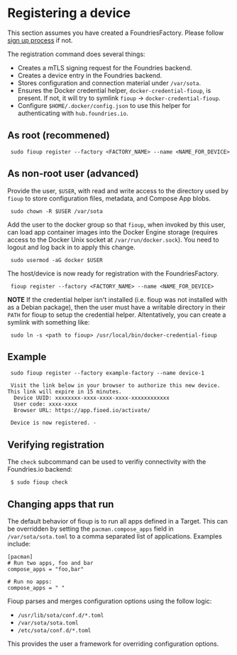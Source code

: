 # Registering a device

This section assumes you have created a FoundriesFactory. Please follow
[sign up process](https://docs.foundries.io/latest/getting-started/signup/index.html)
if not.

The registration command does several things:
 * Creates a mTLS signing request for the Foundries backend.
 * Creates a device entry in the Foundries backend.
 * Stores configuration and connection material under `/var/sota`.
 * Ensures the Docker credential helper, `docker-credential-fioup`, is
   present. If not, it will try to symlink `fioup` -> `docker-credential-fioup`.
 * Configure `$HOME/.docker/config.json` to use this helper for
   authenticating with `hub.foundries.io`.


## As root (recommened)
```
 sudo fioup register --factory <FACTORY_NAME> --name <NAME_FOR_DEVICE>
```

## As non-root user (advanced)
Provide the user, `$USER`, with read and write access to the directory used by `fioup` to store configuration files, metadata, and Compose App blobs.
```
 sudo chown -R $USER /var/sota
```
Add the user to the docker group so that `fioup`, when invoked by this user, can load app container images into the Docker Engine storage (requires access to the Docker Unix socket at `/var/run/docker.sock`).
You need to logout and log back in to apply this change.
```
 sudo usermod -aG docker $USER
```
The host/device is now ready for registration with the FoundriesFactory.
```
 fioup register --factory <FACTORY_NAME> --name <NAME_FOR_DEVICE>
```

**NOTE** If the credential helper isn't installed (i.e. fioup was not
installed with as a Debian package), then the user must have a writable
directory in their `PATH` for fioup to setup the credential helper.
Altentatively, you can create a symlink with something like:
```
 sudo ln -s <path to fioup> /usr/local/bin/docker-credential-fioup
```

## Example
```
 sudo fioup register --factory example-factory --name device-1
```
```
 Visit the link below in your browser to authorize this new device. This link will expire in 15 minutes.
  Device UUID: xxxxxxxx-xxxx-xxxx-xxxx-xxxxxxxxxxxx
  User code: xxxx-xxxx
  Browser URL: https://app.fioed.io/activate/

 Device is now registered. -
```

## Verifying registration
The `check` subcommand can be used to verifiy connectivity with the
Foundries.io backend:
```
 $ sudo fioup check
```

## Changing apps that run
The default behavior of fioup is to run all apps defined in a Target. This
can be overridden by setting the `pacman.compose_apps` field in
`/var/sota/sota.toml` to a comma separated list of applications. Examples
include:
```
[pacman]
# Run two apps, foo and bar
compose_apps = "foo,bar"

# Run no apps:
compose_apps = " "
```

Fioup parses and merges configuration options using the follow logic:
   * `/usr/lib/sota/conf.d/*.toml`
   * `/var/sota/sota.toml`
   * `/etc/sota/conf.d/*.toml`

This provides the user a framework for overriding configuration options.
